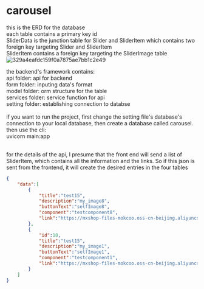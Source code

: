 # carousel
this is the ERD for the database <br/>
each table contains a primary key id<br/>
SliderData is the junction table for Slider and SliderItem which contains two foreign key targeting Slider and SliderItem<br/>
SliderItem contains a foreign key targeting the SliderImage table<br/>
![329a4eafdc159f0a7875ae7bb1c2e49](https://github.com/mokcoo/carousel/assets/69970162/fd7f5f97-80f3-4064-b30c-cc82ca93929d)

the backend's framework contains:<br/>
api folder: api for backend<br/>
form folder: inputing data's format<br/>
model folder: orm structure for the table<br/>
services folder: service function for api<br/>
setting folder: establishing connection to databse<br/><br/>
if you want to run the project, first change the setting file's database's connection to your local database, then create a database called carousel.<br/>
then use the cli:<br/>
uvicorn main:app<br/><br/>

for the details of the api, I presume that the front end will send a list of SliderItem, which contains all the information and the links. So if this json is sent from the frontend, it will create the desired entries in the four tables
```json
{
    "data":[
        {
            "title":"test15",
            "description":"my_image8",
            "buttonText":"selfImage8",
            "component":"testcomponent8",
            "link":"https://mxshop-files-mokcoo.oss-cn-beijing.aliyuncs.com/c35a0ddb3d3b6bb80f2be63ef42a260.jpg"
        },
        {
            "id":10,
            "title":"test15",
            "description":"my_image1",
            "buttonText":"selfImage1",
            "component":"testcomponent1",
            "link":"https://mxshop-files-mokcoo.oss-cn-beijing.aliyuncs.com/c35a0ddb3d3b6bb80f2be63ef42a260.jpg"
        }
    ]
}
```
